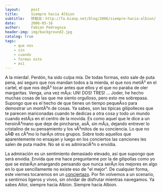```yaml
---
layout:     post
title:      Siempre hacia Albion
subtitle:   转载自：http://fa.bianp.net/blog/2006/siempre-hacia-albion/
date:       2006-05-16
author:     Fabian Pedregosa
header-img: img/background2.jpg
catalog: true
tags:
    - que nos
    - sin
    - cuando
    - formas esto
    - así
---
```


A la mierda!. Perdón, ha sido culpa mía. De todas formas, esto sale de
puta pena, así seguro que nos mandan todos a la mierda, el que nos
metiÃ³ en el cartel, el que nos dejÃ³ tocar antes que ellos y el que no
paraba de oler margaritas. Venga, una vez mÃ¡s: UN! DOS! TRES! ...
Joder, he hecho muchas cosas de las que me siento orgulloso, pero esto
me sobrepasa. Supongo que es el hecho de que tienes un tiempo pequeÃ±o
para demostrar un montÃ³n de cosas. Ya sabes, son las típicas
gilipolleces que te parecen mariconadas cuando te dedicas a otra cosa y
todo un mundo cuando estÃ¡s en el centro de la movida. Es como aquel que
le dice a un heroinÃ³mano que deje de pincharse, asÃ­, sin mÃ¡s, dejando
entrever lo cristalino de su pensamiento y los vÃ³mitos de su
conciencia. Lo que no sÃ© es cÃ³mo lo harÃ¡n otros grupos. Sobre todo
aquellos que aparentemente no ensayan y luego en los conciertos las
canciones les salen de puta madre. No sé si es admiraciÃ³n o envidia.

La admiración es un sentimiento demasiado elevado, así que supongo que
será envidia. Envida que me hace preguntarme por la de gilipollas como
yo que se estarÃ¡n amargando pensando que nunca serÃ¡n los mejores en
algo en lo que sencillamente no existe eso de "el mejor". De cualquier
forma, este viernes tocaremos en un [conciertazo](http://grupododo.com/?p=34). Por fin volvemos a
un scenario, a sentirnos ligeros y vivos, sin olvidar de disfrutar
mientras navegamos. Ya sabes Aitor, siempre hacia Albion. Siempre hacia
Albion.
